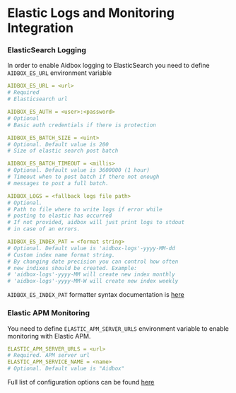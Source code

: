 # Elastic Logs and Monitoring Integration

### ElasticSearch Logging 

In order to enable Aidbox logging to ElasticSearch you need to define `AIDBOX_ES_URL` environment variable

```yaml
AIDBOX_ES_URL = <url>
# Required
# Elasticsearch url

AIDBOX_ES_AUTH = <user>:<password>
# Optional
# Basic auth credentials if there is protection

AIDBOX_ES_BATCH_SIZE = <uint>
# Optional. Default value is 200
# Size of elastic search post batch

AIDBOX_ES_BATCH_TIMEOUT = <millis>
# Optional. Default value is 3600000 (1 hour)
# Timeout when to post batch if there not enough 
# messages to post a full batch.

AIDBOX_LOGS = <fallback logs file path>
# Optional.
# Path to file where to write logs if error while 
# posting to elastic has occurred
# If not provided, aidbox will just print logs to stdout 
# in case of an errors.

AIDBOX_ES_INDEX_PAT = <format string>
# Optional. Default value is 'aidbox-logs'-yyyy-MM-dd
# Сustom index name format string.
# By changing date precision you can control how often 
# new indixes should be created. Example:
# 'aidbox-logs'-yyyy-MM will create new index monthly
# 'aidbox-logs'-yyyy-MM-W will create new index weekly
```

`AIDBOX_ES_INDEX_PAT`  formatter syntax documentation is [here](https://docs.oracle.com/javase/8/docs/api/java/time/format/DateTimeFormatter.html)

### Elastic APM Monitoring

You need to define `ELASTIC_APM_SERVER_URLS` environment variable to enable monitoring with Elastic APM. 

```yaml
ELASTIC_APM_SERVER_URLS = <url>
# Required. APM server url
ELASTIC_APM_SERVICE_NAME = <name>
# Optional. Default value is "Aidbox"
```

Full list of configuration options can be found [here](https://www.elastic.co/guide/en/apm/agent/java/current/configuration.html#_option_reference)



